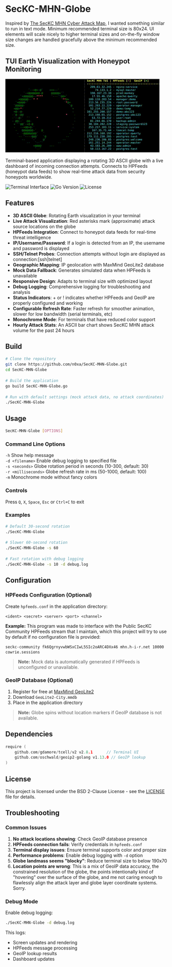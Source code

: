 # SecKC-MHN-Globe

Inspired by [The SecKC MHN Cyber Attack Map](https://mhn.h-i-r.net/dash), I wanted something similar to run in text mode. Minimum recommended terminal size is 80x24. UI elements will scale nicely to higher terminal sizes and on-the-fly window size changes are handled gracefully above the minimum recommended size.

## TUI Earth Visualization with Honeypot Monitoring
![SecKC-MHN-Globe Animation](animation.gif)

Terminal-based application displaying a rotating 3D ASCII globe with a live dashboard of incoming connection attempts. Connects to HPFeeds (honeypot data feeds) to show real-time attack data from security honeypots worldwide. 

![Terminal Interface](https://img.shields.io/badge/Interface-Terminal%20TUI-green)
![Go Version](https://img.shields.io/badge/Go-1.24.5-blue)
![License](https://img.shields.io/badge/License-BSD%202--Clause-blue)

## Features

- **3D ASCII Globe**: Rotating Earth visualization in your terminal
- **Live Attack Visualization**: Red asterisks mark (approximate) attack source locations on the globe
- **HPFeeds Integration**: Connect to honeypot data feeds for real-time threat intelligence
- **IP/Username/Password**: If a login is detected from an IP, the username and password is displayed
- **SSH/Telnet Probes**: Connection attempts without login are displayed as connection:[ssh|telnet]
- **Geographic Mapping**: IP geolocation with MaxMind GeoLite2 database
- **Mock Data Fallback**: Generates simulated data when HPFeeds is unavailable
- **Responsive Design**: Adapts to terminal size with optimized layout
- **Debug Logging**: Comprehensive logging for troubleshooting and analysis
- **Status Indicators**: + or ! indicates whether HPFeeds and GeoIP are properly configured and working
- **Configurable Refresh Rate**: Faster refresh for smoother animation, slower for low bandwidth (serial terminals, etc)  
- **Monochrome Mode**: For terminals that have reduced color support  
- **Hourly Attack Stats**: An ASCII bar chart shows SecKC MHN attack volume for the past 24 hours
## Build

```bash
# Clone the repository
git clone https://github.com/n0xa/SecKC-MHN-Globe.git
cd SecKC-MHN-Globe

# Build the application
go build SecKC-MHN-Globe.go

# Run with default settings (mock attack data, no attack coordinates)
./SecKC-MHN-Globe
```

## Usage

```bash
SecKC-MHN-Globe [OPTIONS]
```

### Command Line Options

 `-h`  Show help message   
 `-d <filename>`  Enable debug logging to specified file   
 `-s <seconds>`  Globe rotation period in seconds (10-300, default: 30)   
 `-r <milliseconds>` Globe refresh rate in ms (50-1000, default: 100)  
 `-m`  Monochrome mode without fancy colors  

### Controls

Press `Q`, `X`, `Space`, `Esc` or `Ctrl+C` to exit

### Examples

```bash
# Default 30-second rotation
./SecKC-MHN-Globe

# Slower 60-second rotation
./SecKC-MHN-Globe -s 60

# Fast rotation with debug logging
./SecKC-MHN-Globe -s 10 -d debug.log
```

## Configuration

### HPFeeds Configuration (Optional)

Create `hpfeeds.conf` in the application directory:

```
<ident> <secret> <server> <port> <channel>
```

**Example:**
This program was made to interface with the Public SecKC Community HPFeeds stream that I maintain, which this project will try to use by default if no configuration file is provided:
```
seckc-community fk6QgrnyvwbWSxCIwL5SIc2oARC4DXx46 mhn.h-i-r.net 10000 cowrie.sessions
```

> **Note:** Mock data is automatically generated if HPFeeds is unconfigured or unavailable.

### GeoIP Database (Optional)

1. Register for free at [MaxMind GeoLite2](https://www.maxmind.com/en/geolite2/signup)
2. Download `GeoLite2-City.mmdb`
3. Place in the application directory

> **Note:** Globe spins without location markers if GeoIP database is not available.

## Dependencies

```go
require (
    github.com/gdamore/tcell/v2 v2.8.1      // Terminal UI
    github.com/oschwald/geoip2-golang v1.13.0 // GeoIP lookup
)
```

## License

This project is licensed under the BSD 2-Clause License - see the [LICENSE](LICENSE) file for details.

## Troubleshooting

### Common Issues

1. **No attack locations showing**: Check GeoIP database presence
2. **HPFeeds connection fails**: Verify credentials in `hpfeeds.conf`
3. **Terminal display issues**: Ensure terminal supports color and proper size
4. **Performance problems**: Enable debug logging with `-d` option
5. **Globe landmass seems "blocky"**: Reduce terminal size to below 190x70
6. **Location points are wrong**: This is a mix of GeoIP data accuracy, the constrained resolution of the globe, the points intentionally kind of "hovering" over the surface of the globe, and me not caring enough to flawlessly align the attack layer and globe layer coordinate systems. Sorry.

### Debug Mode

Enable debug logging:
```bash
./SecKC-MHN-Globe -d debug.log
```

This logs:
- Screen updates and rendering
- HPFeeds message processing
- GeoIP lookup results
- Dashboard updates
